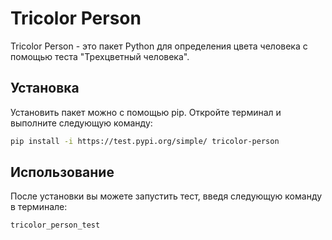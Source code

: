 
# Tricolor Person

Tricolor Person - это пакет Python для определения цвета человека  с помощью теста "Трехцветный человека".

## Установка

Установить пакет можно с помощью pip. Откройте терминал и выполните следующую команду:

```bash
pip install -i https://test.pypi.org/simple/ tricolor-person
```

## Использование

После установки вы можете запустить тест, введя следующую команду в терминале:
```bash 
tricolor_person_test
```


